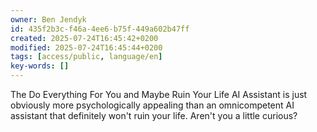 ```yaml
---
owner: Ben Jendyk
id: 435f2b3c-f46a-4ee6-b75f-449a602b47ff
created: 2025-07-24T16:45:42+0200
modified: 2025-07-24T16:45:44+0200
tags: [access/public, language/en]
key-words: []
---
```


The Do Everything For You and Maybe Ruin Your Life AI Assistant is just obviously more psychologically appealing than an omnicompetent AI assistant that definitely won't ruin your life. Aren't you a little curious?